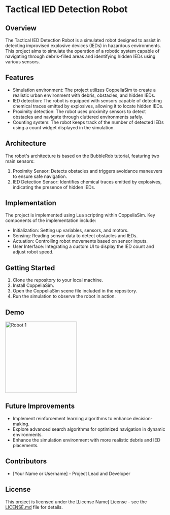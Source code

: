 # Tactical IED Detection Robot

## Overview
The Tactical IED Detection Robot is a simulated robot designed to assist in detecting improvised explosive devices (IEDs) in hazardous environments. This project aims to simulate the operation of a robotic system capable of navigating through debris-filled areas and identifying hidden IEDs using various sensors.

## Features
- Simulation environment: The project utilizes CoppeliaSim to create a realistic urban environment with debris, obstacles, and hidden IEDs.
- IED detection: The robot is equipped with sensors capable of detecting chemical traces emitted by explosives, allowing it to locate hidden IEDs.
- Proximity detection: The robot uses proximity sensors to detect obstacles and navigate through cluttered environments safely.
- Counting system: The robot keeps track of the number of detected IEDs using a count widget displayed in the simulation.

## Architecture
The robot's architecture is based on the BubbleRob tutorial, featuring two main sensors:
1. Proximity Sensor: Detects obstacles and triggers avoidance maneuvers to ensure safe navigation.
2. IED Detection Sensor: Identifies chemical traces emitted by explosives, indicating the presence of hidden IEDs.

## Implementation
The project is implemented using Lua scripting within CoppeliaSim. Key components of the implementation include:
- Initialization: Setting up variables, sensors, and motors.
- Sensing: Reading sensor data to detect obstacles and IEDs.
- Actuation: Controlling robot movements based on sensor inputs.
- User Interface: Integrating a custom UI to display the IED count and adjust robot speed.

## Getting Started
1. Clone the repository to your local machine.
2. Install CoppeliaSim.
3. Open the CoppeliaSim scene file included in the repository.
4. Run the simulation to observe the robot in action.

## Demo
<div style="display: flex; gap: 100px;">
    <img src="robot1.gif" alt="Robot 1" width="225" height="225">
</div>

## Future Improvements
- Implement reinforcement learning algorithms to enhance decision-making.
- Explore advanced search algorithms for optimized navigation in dynamic environments.
- Enhance the simulation environment with more realistic debris and IED placements.

## Contributors
- [Your Name or Username] - Project Lead and Developer

## License
This project is licensed under the [License Name] License - see the [LICENSE.md](LICENSE.md) file for details.


